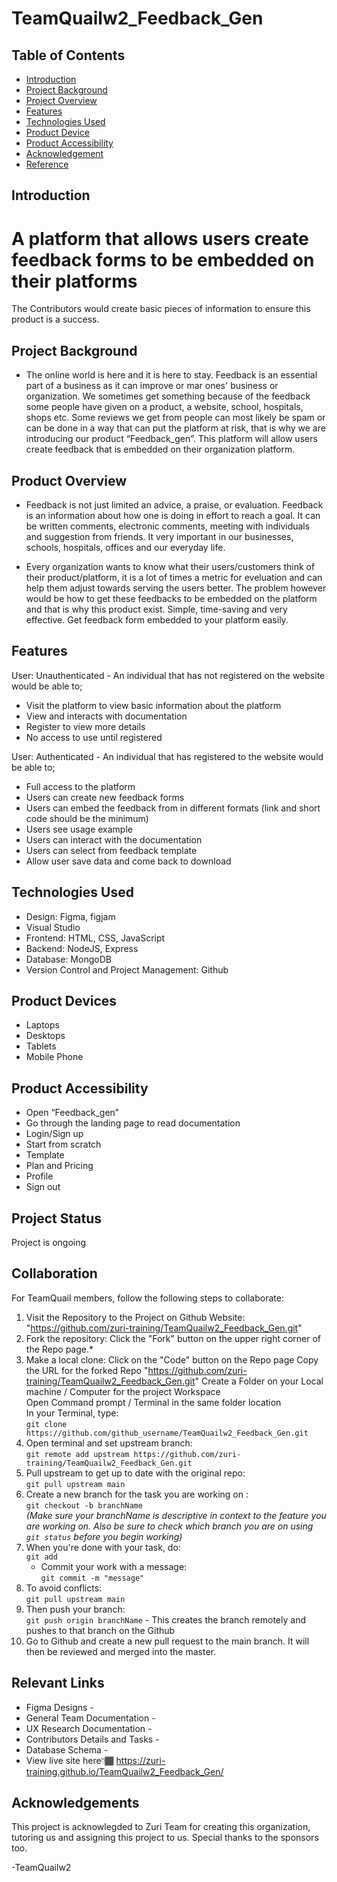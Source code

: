 # TeamQuailw2_Feedback_Gen

## Table of Contents

* [Introduction](#introduction)
* [Project Background](#project-background)
* [Project Overview](#project-overview)
* [Features](#features)
* [Technologies Used](#technologies-used)
* [Product Device](#product-device)
* [Product Accessibility](#product-accessibility)
* [Acknowledgement](#acknowledgement)
* [Reference](#reference)


## Introduction
A platform that allows users create feedback forms to be embedded on their platforms
============================================
The Contributors would create basic pieces of information to ensure this product is a success.

## Project Background
* The online world is here and it is here to stay. Feedback is an essential part of a business as it can improve or mar ones' business or organization. 
We sometimes get something because of the feedback some people have given on a product, a website, school, hospitals, shops etc. Some reviews we get from people can most likely be spam or can be done in a way that can put the platform at risk, that is why we are introducing our product “Feedback_gen”.
This platform will allow users create feedback that is embedded on their organization platform.

## Product Overview
* Feedback is not just limited an advice, a praise, or evaluation. Feedback is an information about how one is doing in effort to reach a goal. It can be written comments, electronic comments, meeting with individuals and suggestion from friends. It very important in our businesses, schools, hospitals, offices and our everyday life.

* Every organization wants to know what their users/customers think of their product/platform, it is a lot of times a metric for eveluation and can help them adjust towards serving the users better. The problem however would be how to get these feedbacks to be embedded on the platform and that is why this product exist. Simple, time-saving and very effective. Get feedback form embedded to your platform easily.

## Features

User: Unauthenticated - An individual that has not registered on the website would be able to;

* Visit the platform to view basic information about the platform
* View and interacts with documentation
* Register to view more details
* No access to use until registered

User: Authenticated - An individual that has registered to the website would be able to;
* Full access to the platform
* Users can create new feedback forms
* Users can embed the feedback from in different formats (link and short code should be the minimum)
* Users see usage example
* Users can interact with the documentation
* Users can select from feedback template
* Allow user save data and come back to download

## Technologies Used
* Design: Figma, figjam
* Visual Studio 
* Frontend: HTML, CSS, JavaScript
* Backend: NodeJS, Express
* Database: MongoDB
* Version Control and Project Management: Github

## Product Devices
* Laptops
* Desktops
* Tablets
* Mobile Phone

## Product Accessibility
* Open “Feedback_gen”
* Go through the landing page to read documentation
* Login/Sign up
* Start from scratch
* Template
* Plan and Pricing
* Profile
* Sign out

## Project Status
 Project is ongoing
 
## Collaboration
For TeamQuail members, follow the following steps to collaborate:
1. Visit the Repository to the Project on Github Website: "https://github.com/zuri-training/TeamQuailw2_Feedback_Gen.git" <br/>
2. Fork the repository: Click the "Fork" button on the upper right corner of the Repo page.* <br/>
3. Make a local clone: 
     Click on the "Code" button on the Repo page 
     Copy the URL for the forked Repo "https://github.com/zuri-training/TeamQuailw2_Feedback_Gen.git" 
     Create a Folder on your Local machine / Computer for the project Workspace <br/>
     Open Command prompt / Terminal in the same folder location <br/>
     In your Terminal, type: <br/>
        `git clone https://github.com/github_username/TeamQuailw2_Feedback_Gen.git`
4. Open terminal and set upstream branch: <br/>
    `git remote add upstream https://github.com/zuri-training/TeamQuailw2_Feedback_Gen.git`
5. Pull upstream to get up to date with the original repo:<br/>
    `git pull upstream main`
6. Create a new branch for the task you are working on :<br/>
    `git checkout -b branchName`<br/>
    *(Make sure your branchName is descriptive in context to the feature you are working on. Also be sure to check which branch you are on using `git status` before you begin working)*
7. When you're done with your task, do:<br/>
    `git add`<br/>
   - Commit your work with a message:<br/>
   `git commit -m "message"`
8. To avoid conflicts:<br/>
    `git pull upstream main`
9. Then push your branch:<br/>
    `git push origin branchName` - This creates the branch remotely and pushes to that branch on the Github
10. Go to Github and create a new pull request to the main branch. It will then be reviewed and merged into the master.

## Relevant Links
* Figma Designs - 
* General Team Documentation - 
* UX Research Documentation - 
* Contributors Details and Tasks - 
* Database Schema - 
* View live site here👇🏾
https://zuri-training.github.io/TeamQuailw2_Feedback_Gen/

## Acknowledgements

This project is acknowlegded to Zuri Team for creating this organization, tutoring us and assigning this project to us.
Special thanks to the sponsors too.

-TeamQuailw2







